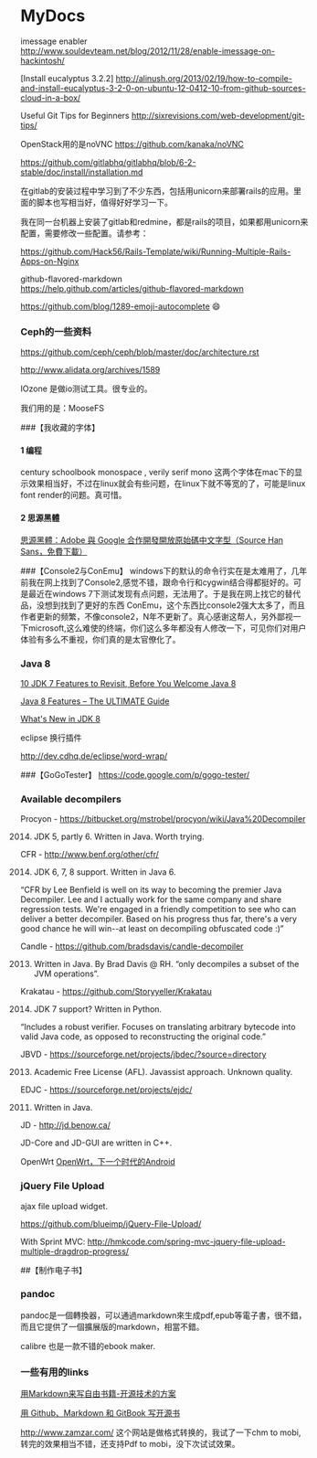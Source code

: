 MyDocs
======

imessage enabler    
http://www.souldevteam.net/blog/2012/11/28/enable-imessage-on-hackintosh/

[Install eucalyptus 3.2.2]
http://alinush.org/2013/02/19/how-to-compile-and-install-eucalyptus-3-2-0-on-ubuntu-12-0412-10-from-github-sources-cloud-in-a-box/

Useful Git Tips for Beginners
http://sixrevisions.com/web-development/git-tips/ 


OpenStack用的是noVNC   https://github.com/kanaka/noVNC 

https://github.com/gitlabhq/gitlabhq/blob/6-2-stable/doc/install/installation.md

在gitlab的安装过程中学习到了不少东西，包括用unicorn来部署rails的应用。里面的脚本也写相当好，值得好好学习一下。


我在同一台机器上安装了gitlab和redmine，都是rails的项目，如果都用unicorn来配置，需要修改一些配置。请参考：    

https://github.com/Hack56/Rails-Template/wiki/Running-Multiple-Rails-Apps-on-Nginx


github-flavored-markdown  
https://help.github.com/articles/github-flavored-markdown

https://github.com/blog/1289-emoji-autocomplete   :smile:


### Ceph的一些资料

https://github.com/ceph/ceph/blob/master/doc/architecture.rst

http://www.alidata.org/archives/1589   

IOzone 是做io测试工具。很专业的。

我们用的是：MooseFS 


###【我收藏的字体】
#### 1 编程
century schoolbook monospace , verily serif mono 这两个字体在mac下的显示效果相当好，不过在linux就会有些问题，在linux下就不等宽的了，可能是linux font render的问题。真可惜。
#### 2 思源黑體
[思源黑體：Adobe 與 Google 合作開發開放原始碼中文字型（Source Han Sans，免費下載）](http://free.com.tw/source-han-sans-noto-sans/)


###【Console2与ConEmu】
windows下的默认的命令行实在是太难用了，几年前我在网上找到了Console2,感觉不错，跟命令行和cygwin结合得都挺好的。可是最近在windows 7下测试发现有点问题，无法用了。于是我在网上找它的替代品，没想到找到了更好的东西 ConEmu，这个东西比console2强大太多了，而且作者更新的频繁，不像console2，N年不更新了。真心感谢这帮人，另外鄙视一下microsoft,这么难使的终端，你们这么多年都没有人修改一下，可见你们对用户体验有多么不重视，你们真的是太官僚化了。

### Java 8 
[10 JDK 7 Features to Revisit, Before You Welcome Java 8](http://www.javacodegeeks.com/2014/04/10-jdk-7-features-to-revisit-before-you-welcome-java-8.html)

[Java 8 Features – The ULTIMATE Guide](http://www.javacodegeeks.com/2014/05/java-8-features-tutorial.html)

[What's New in JDK 8](http://www.oracle.com/technetwork/java/javase/8-whats-new-2157071.html)



eclipse 换行插件

http://dev.cdhq.de/eclipse/word-wrap/

###【GoGoTester】
https://code.google.com/p/gogo-tester/

### Available decompilers

Procyon - https://bitbucket.org/mstrobel/procyon/wiki/Java%20Decompiler

2014. JDK 5, partly 6. Written in Java. Worth trying.

 

CFR - http://www.benf.org/other/cfr/

2014. JDK 6, 7, 8 support. Written in Java 6.

“CFR by Lee Benfield is well on its way to becoming the premier Java Decompiler. Lee and I actually work for the same company and share regression tests. We're engaged in a friendly competition to see who can deliver a better decompiler. Based on his progress thus far, there's a very good chance he will win--at least on decompiling obfuscated code :)”

Candle - https://github.com/bradsdavis/candle-decompiler

2013. Written in Java. By Brad Davis @ RH. “only decompiles a subset of the JVM operations”.

Krakatau - https://github.com/Storyyeller/Krakatau

2014.  JDK 7 support? Written in Python.

“Includes a robust verifier. Focuses on translating arbitrary bytecode into valid Java code, as opposed to reconstructing the original code.”

JBVD - https://sourceforge.net/projects/jbdec/?source=directory

2013. Academic Free License (AFL). Javassist approach. Unknown quality.

EDJC - https://sourceforge.net/projects/ejdc/

2011. Written in Java.

JD - http://jd.benow.ca/

JD-Core and JD-GUI are written in C++.

OpenWrt  [OpenWrt，下一个时代的Android](http://www.csdn.net/article/2014-09-11/2821630-jinjiang-interview-WRTnode)

### jQuery File Upload

ajax file upload widget.

https://github.com/blueimp/jQuery-File-Upload/

With Sprint MVC: http://hmkcode.com/spring-mvc-jquery-file-upload-multiple-dragdrop-progress/

##【制作电子书】
### pandoc
pandoc是一個轉換器，可以通過markdown來生成pdf,epub等電子書，很不錯，而且它提供了一個擴展版的markdown，相當不錯。

calibre 也是一款不错的ebook maker.
### 一些有用的links
[用Markdown来写自由书籍-开源技术的方案](http://www.ituring.com.cn/article/828)

[用 Github、Markdown 和 GitBook 写开源书](http://www.waylau.com/using-github-markdown-gitbook-write-open-source-books/)

http://www.zamzar.com/ 这个网站是做格式转换的，我试了一下chm to mobi,转完的效果相当不错，还支持Pdf to mobi，没下次试试效果。
